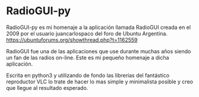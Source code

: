# RadioGUI-py

RadioGUI-py es mi homenaje a la aplicación llamada RadioGUI creada en el 2009 por el usuario juancarlospaco del foro de Ubuntu Argentina.
https://ubuntuforums.org/showthread.php?t=1162559

RadioGUI fue una de las aplicaciones que use durante muchas años siendo un fan de las radios on-line. Este es mi pequeño homenaje a dicha aplicación.

Escrita en python3 y utilizando de fondo las librerías del fantástico reproductor VLC lo trate de hacer lo mas simple y minimalista posible y creo que 
llegue al resultado esperado.
